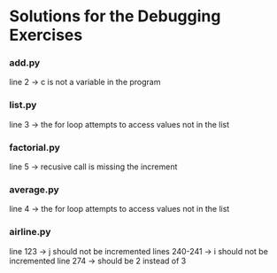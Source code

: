 # Solutions for the Debugging Exercises

### add.py

line 2 -> c is not a variable in the program

### list.py

line 3 -> the for loop attempts to access values not in the list

### factorial.py

line 5 -> recusive call is missing the increment

### average.py 

line 4 -> the for loop attempts to access values not in the list

### airline.py

line 123 -> j should not be incremented
lines 240-241 -> i should not be incremented
line 274 -> should be 2 instead of 3

